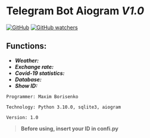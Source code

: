 # **Telegram Bot Aiogram *V1.0*** 

[![GitHub](https://img.shields.io/github/license/trane102/Telegram-Bot-Aiogram)](https://github.com/trane102/Telegram-Bot-Aiogram/blob/main/LICENSE)
[![GitHub watchers](https://img.shields.io/github/watchers/trane102/Telegram-Bot-Aiogram?style=social)](https://github.com/trane102/Telegram-Bot-Aiogram/watchers)

## **Functions:**
  - ***Weather:***
  - ***Exchange rate:***
  - ***Covid-19 statistics:***
  - ***Database:***
  - ***Show ID:***

```
Programmer: Maxim Borisenko

Technology: Python 3.10.0, sqlite3, aiogram

Version: 1.0
```

> **Before using, insert your ID in confi.py**

[logo1]: https://img.shields.io/github/watchers/trane102/Python-Telegram-Bot-2022?style=social "logo"

